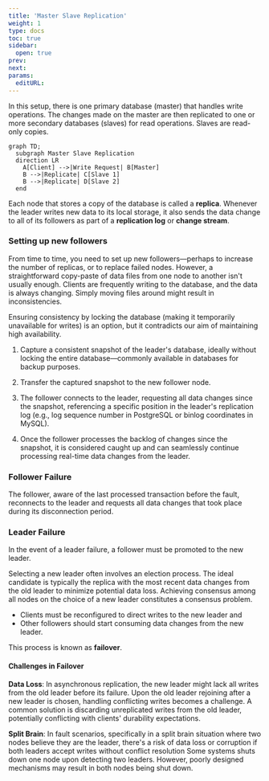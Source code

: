 ```yaml
---
title: 'Master Slave Replication'
weight: 1
type: docs
toc: true
sidebar:
  open: true
prev: 
next:
params:
  editURL:
---
```


In this setup, there is one primary database (master) that handles write operations. The changes made on the master are then replicated to one or more secondary databases (slaves) for read operations. Slaves are read-only copies.

```mermaid
graph TD;
  subgraph Master Slave Replication
  direction LR
    A[Client] -->|Write Request| B[Master]
    B -->|Replicate| C[Slave 1]
    B -->|Replicate| D[Slave 2]
  end

```

Each node that stores a copy of the database is called a **replica**. Whenever the leader writes new data to its local storage, it also sends the data change to all of its followers as part of a **replication log** or **change stream**.

### Setting up new followers

From time to time, you need to set up new followers—perhaps to increase the number of replicas, or to replace failed nodes. However, a straightforward copy-paste of data files from one node to another isn't usually enough. Clients are frequently writing to the database, and the data is always changing. Simply moving files around might result in inconsistencies.

Ensuring consistency by locking the database (making it temporarily unavailable for writes) is an option, but it contradicts our aim of maintaining high availability.


1. Capture a consistent snapshot of the leader's database, ideally without locking the entire database—commonly available in databases for backup purposes.

2. Transfer the captured snapshot to the new follower node.

3. The follower connects to the leader, requesting all data changes since the snapshot, referencing a specific position in the leader's replication log (e.g., log sequence number in PostgreSQL or binlog coordinates in MySQL).

4. Once the follower processes the backlog of changes since the snapshot, it is considered caught up and can seamlessly continue processing real-time data changes from the leader.

### Follower Failure

The follower, aware of the last processed transaction before the fault, reconnects to the leader and requests all data changes that took place during its disconnection period.

### Leader Failure

In the event of a leader failure, a follower must be promoted to the new leader. 

Selecting a new leader often involves an election process. The ideal candidate is typically the replica with the most recent data changes from the old leader to minimize potential data loss. Achieving consensus among all nodes on the choice of a new leader constitutes a consensus problem.

- Clients must be reconfigured to direct writes to the new leader and 
- Other followers should start consuming data changes from the new leader.

This process is known as **failover**.

#### Challenges in Failover

**Data Loss**: In asynchronous replication, the new leader might lack all writes from the old leader before its failure. Upon the old leader rejoining after a new leader is chosen, handling conflicting writes becomes a challenge. A common solution is discarding unreplicated writes from the old leader, potentially conflicting with clients' durability expectations.

**Split Brain**: In fault scenarios, specifically in a split brain situation where two nodes believe they are the leader, there's a risk of data loss or corruption if both leaders accept writes without conflict resolution Some systems shuts down one node upon detecting two leaders. However, poorly designed mechanisms may result in both nodes being shut down.